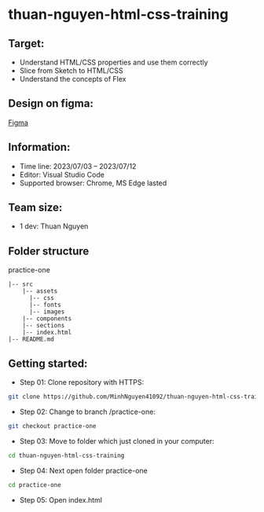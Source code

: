 # thuan-nguyen-html-css-training

## Target:

- Understand HTML/CSS properties and use them correctly
- Slice from Sketch to HTML/CSS
- Understand the concepts of Flex

## Design on figma:

[Figma](https://www.figma.com/file/RJM7IVpyRHUSltHDSK0msC/Free-Travel-UI-Landing-Page-(Community)?type=design&node-id=2-2&mode=design&t=7KG9vgoIGh32WIOm-0)

## Information:

- Time line: 2023/07/03 – 2023/07/12
- Editor: Visual Studio Code
- Supported browser: Chrome, MS Edge lasted

## Team size:

- 1 dev: Thuan Nguyen

## Folder structure

practice-one

```
|-- src
    |-- assets
      |-- css
      |-- fonts
      |-- images
    |-- components
    |-- sections
    |-- index.html
|-- README.md
```

## Getting started:

- Step 01: Clone repository with HTTPS:

```bash
git clone https://github.com/MinhNguyen41092/thuan-nguyen-html-css-training
```

- Step 02: Change to branch /practice-one:

```bash
git checkout practice-one
```

- Step 03: Move to folder which just cloned in your computer:

```bash
cd thuan-nguyen-html-css-training
```

- Step 04: Next open folder practice-one

```bash
cd practice-one
```

- Step 05: Open index.html
